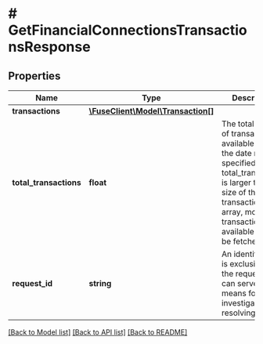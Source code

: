 # # GetFinancialConnectionsTransactionsResponse

## Properties

Name | Type | Description | Notes
------------ | ------------- | ------------- | -------------
**transactions** | [**\FuseClient\Model\Transaction[]**](Transaction.md) |  |
**total_transactions** | **float** | The total number of transactions available within the date range specified. If total_transactions is larger than the size of the transactions array, more transactions are available and can be fetched |
**request_id** | **string** | An identifier that is exclusive to the request and can serve as a means for investigating and resolving issues. |

[[Back to Model list]](../../README.md#models) [[Back to API list]](../../README.md#endpoints) [[Back to README]](../../README.md)
